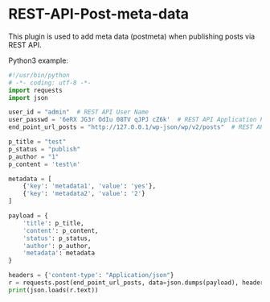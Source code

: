# REST-API-Post-meta-data
This plugin is used to add meta data (postmeta) when publishing posts via REST API.

Python3 example:
````python
#!/usr/bin/python
# -*- coding: utf-8 -*-
import requests
import json

user_id = "admin"  # REST API User Name
user_passwd = '6eRX JG3r OdIu 08TV qJPJ cZ6k'  # REST API Application Passwords
end_point_url_posts = "http://127.0.0.1/wp-json/wp/v2/posts"  # REST API URL

p_title = "test"
p_status = "publish"
p_author = "1"
p_content = 'test\n'

metadata = [
    {'key': 'metadata1', 'value': 'yes'},
    {'key': 'metadata2', 'value': '2'}
]

payload = {
    'title': p_title,
    'content': p_content,
    'status': p_status,
    'author': p_author,
    'metadata': metadata
}

headers = {'content-type': "Application/json"}
r = requests.post(end_point_url_posts, data=json.dumps(payload), headers=headers, auth=(user_id, user_passwd))
print(json.loads(r.text))

````
